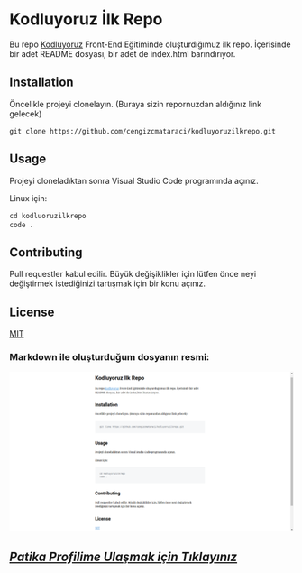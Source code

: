 # **Kodluyoruz İlk Repo**

Bu repo [Kodluyoruz](https://www.kodluyoruz.org) Front-End Eğitiminde oluşturdığımuz ilk repo. İçerisinde bir adet README dosyası, bir adet de index.html barındırıyor.

## **Installation**

Öncelikle projeyi clonelayın. (Buraya sizin repornuzdan aldığınız link gelecek)

``` 
git clone https://github.com/cengizcmataraci/kodluyoruzilkrepo.git
```

## **Usage**

Projeyi cloneladıktan sonra Visual Studio Code programında açınız.

Linux için:
```
cd kodluoruzilkrepo
code .
```
## **Contributing**

Pull requestler kabul edilir. Büyük değişiklikler için lütfen önce neyi değiştirmek istediğinizi tartışmak için bir konu açınız.

## **License**

[MIT](https://choosealicense.com/)

### **Markdown ile oluşturduğum dosyanın resmi:**

![Proje Resmi](https://raw.githubusercontent.com/Kodluyoruz/taskforce/main/git/odev1/figures/markdown.png)

## ***[Patika Profilime Ulaşmak için Tıklayınız](https://app.patika.dev/sevvalkanat)***







